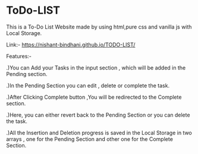 # ToDo-LIST
This is a To-Do List Website made by using html,pure css and vanilla js with Local Storage.

Link:- https://nishant-bindhani.github.io/TODO-LIST/

Features:- 

.)You can Add your Tasks in the input section , which will be added in the Pending section.

.)In the Pending Section you can edit , delete or complete the task.

.)After Clicking Complete button ,You will be redirected to the Complete section.

.)Here, you can either revert back to the Pending Section or you can delete the task.

.)All the Insertion and Deletion progress is saved in the Local Storage in two arrays , one for the Pending Section
and other one for the Complete Section.

